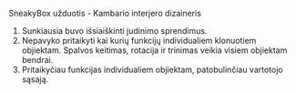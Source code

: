 SneakyBox užduotis - Kambario interjero dizaineris

1. Sunkiausia buvo išsiaiškinti judinimo sprendimus.
2. Nepavyko pritaikyti kai kurių funkcijų individualiem klonuotiem objiektam. Spalvos keitimas, rotacija ir trinimas veikia visiem objiektam bendrai.
3. Pritaikyčiau funkcijas individualiem objiektam, patobulinčiau vartotojo sąsają.
 
